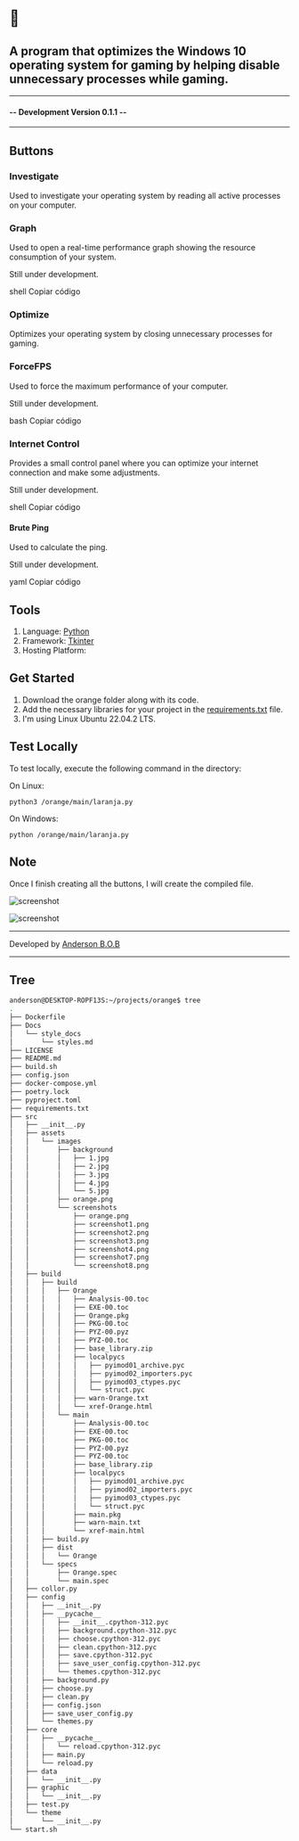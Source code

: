 # <title>Orange</title> :orange:

## A program that optimizes the Windows 10 operating system for gaming by helping disable unnecessary processes while gaming.

---
#### -- Development Version 0.1.1 --
---

## Buttons

### Investigate

Used to investigate your operating system by reading all active processes on your computer.

### Graph

Used to open a real-time performance graph showing the resource consumption of your system.

Still under development.

shell
Copiar código

### Optimize

Optimizes your operating system by closing unnecessary processes for gaming.

### ForceFPS

Used to force the maximum performance of your computer.

Still under development.

bash
Copiar código

### Internet Control

Provides a small control panel where you can optimize your internet connection and make some adjustments.

Still under development.

shell
Copiar código

#### Brute Ping

Used to calculate the ping.

Still under development.

yaml
Copiar código

## Tools

1. Language: [Python](https://www.python.org/)
2. Framework: [Tkinter](https://docs.python.org/3/library/tkinter.html)
3. Hosting Platform:

## Get Started

1. Download the orange folder along with its code.
2. Add the necessary libraries for your project in the [requirements.txt](./requirements.txt) file.
3. I'm using Linux Ubuntu 22.04.2 LTS.

## Test Locally

To test locally, execute the following command in the directory:

On Linux:

~~~ 
python3 /orange/main/laranja.py
~~~

On Windows:

~~~ 
python /orange/main/laranja.py
~~~

## Note

Once I finish creating all the buttons, I will create the compiled file.

![screenshot](src/Screenshots/screenshot1.png)

![screenshot](src/Screenshots/screenshot2.png)

---
Developed by [Anderson B.O.B](https://github.com/eusouanders)

---

## Tree

```bash
anderson@DESKTOP-ROPF13S:~/projects/orange$ tree
.
├── Dockerfile
├── Docs
│   └── style_docs
│       └── styles.md
├── LICENSE
├── README.md
├── build.sh
├── config.json
├── docker-compose.yml
├── poetry.lock
├── pyproject.toml
├── requirements.txt
├── src
│   ├── __init__.py
│   ├── assets
│   │   └── images
│   │       ├── background
│   │       │   ├── 1.jpg
│   │       │   ├── 2.jpg
│   │       │   ├── 3.jpg
│   │       │   ├── 4.jpg
│   │       │   └── 5.jpg
│   │       ├── orange.png
│   │       └── screenshots
│   │           ├── orange.png
│   │           ├── screenshot1.png
│   │           ├── screenshot2.png
│   │           ├── screenshot3.png
│   │           ├── screenshot4.png
│   │           ├── screenshot7.png
│   │           └── screenshot8.png
│   ├── build
│   │   ├── build
│   │   │   ├── Orange
│   │   │   │   ├── Analysis-00.toc
│   │   │   │   ├── EXE-00.toc
│   │   │   │   ├── Orange.pkg
│   │   │   │   ├── PKG-00.toc
│   │   │   │   ├── PYZ-00.pyz
│   │   │   │   ├── PYZ-00.toc
│   │   │   │   ├── base_library.zip
│   │   │   │   ├── localpycs
│   │   │   │   │   ├── pyimod01_archive.pyc
│   │   │   │   │   ├── pyimod02_importers.pyc
│   │   │   │   │   ├── pyimod03_ctypes.pyc
│   │   │   │   │   └── struct.pyc
│   │   │   │   ├── warn-Orange.txt
│   │   │   │   └── xref-Orange.html
│   │   │   └── main
│   │   │       ├── Analysis-00.toc
│   │   │       ├── EXE-00.toc
│   │   │       ├── PKG-00.toc
│   │   │       ├── PYZ-00.pyz
│   │   │       ├── PYZ-00.toc
│   │   │       ├── base_library.zip
│   │   │       ├── localpycs
│   │   │       │   ├── pyimod01_archive.pyc
│   │   │       │   ├── pyimod02_importers.pyc
│   │   │       │   ├── pyimod03_ctypes.pyc
│   │   │       │   └── struct.pyc
│   │   │       ├── main.pkg
│   │   │       ├── warn-main.txt
│   │   │       └── xref-main.html
│   │   ├── build.py
│   │   ├── dist
│   │   │   └── Orange
│   │   └── specs
│   │       ├── Orange.spec
│   │       └── main.spec
│   ├── collor.py
│   ├── config
│   │   ├── __init__.py
│   │   ├── __pycache__
│   │   │   ├── __init__.cpython-312.pyc
│   │   │   ├── background.cpython-312.pyc
│   │   │   ├── choose.cpython-312.pyc
│   │   │   ├── clean.cpython-312.pyc
│   │   │   ├── save.cpython-312.pyc
│   │   │   ├── save_user_config.cpython-312.pyc
│   │   │   └── themes.cpython-312.pyc
│   │   ├── background.py
│   │   ├── choose.py
│   │   ├── clean.py
│   │   ├── config.json
│   │   ├── save_user_config.py
│   │   └── themes.py
│   ├── core
│   │   ├── __pycache__
│   │   │   └── reload.cpython-312.pyc
│   │   ├── main.py
│   │   └── reload.py
│   ├── data
│   │   └── __init__.py
│   ├── graphic
│   │   └── __init__.py
│   ├── test.py
│   └── theme
│       └── __init__.py
└── start.sh
```